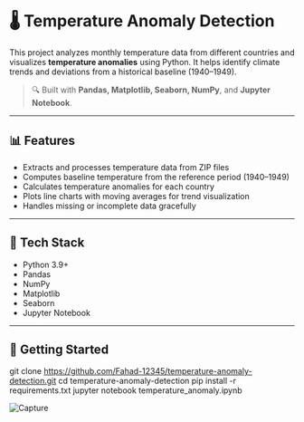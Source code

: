 # 🌡️ Temperature Anomaly Detection

This project analyzes monthly temperature data from different countries and visualizes **temperature anomalies** using Python. It helps identify climate trends and deviations from a historical baseline (1940–1949).

> 🔍 Built with **Pandas, Matplotlib, Seaborn, NumPy**, and **Jupyter Notebook**.

---

## 📊 Features

- Extracts and processes temperature data from ZIP files
- Computes baseline temperature from the reference period (1940–1949)
- Calculates temperature anomalies for each country
- Plots line charts with moving averages for trend visualization
- Handles missing or incomplete data gracefully

---

## 🧰 Tech Stack

- Python 3.9+
- Pandas
- NumPy
- Matplotlib
- Seaborn
- Jupyter Notebook

---
## 🚀 Getting Started
git clone https://github.com/Fahad-12345/temperature-anomaly-detection.git
cd temperature-anomaly-detection
pip install -r requirements.txt
jupyter notebook temperature_anomaly.ipynb

![Capture](https://github.com/user-attachments/assets/8dfc1564-7f10-4f85-8bd1-4194baaebec5)
